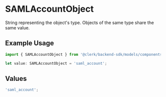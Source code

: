 # SAMLAccountObject

String representing the object's type. Objects of the same type share the same value.

## Example Usage

```typescript
import { SAMLAccountObject } from '@clerk/backend-sdk/models/components';

let value: SAMLAccountObject = 'saml_account';
```

## Values

```typescript
'saml_account';
```
